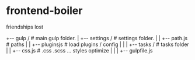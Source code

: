 # frontend-boiler
friendships lost


+-- gulp /                       # main gulp folder.
|  +-- settings /                # settings  folder.
|  |  +-- path.js              # paths
|  |  +-- pluginsjs            # load plugins / config
|  |
|  +-- tasks /                  # tasks     folder
|  |  +-- css.js               # .css .scss ... styles optimize
|  |
|
+-- gulpfile.js
